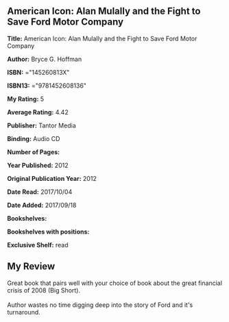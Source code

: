 ## American Icon: Alan Mulally and the Fight to Save Ford Motor Company

**Title:** American Icon: Alan Mulally and the Fight to Save Ford Motor Company

**Author:** Bryce G. Hoffman

**ISBN:** ="145260813X"

**ISBN13:** ="9781452608136"

**My Rating:** 5

**Average Rating:** 4.42

**Publisher:** Tantor Media

**Binding:** Audio CD

**Number of Pages:** 

**Year Published:** 2012

**Original Publication Year:** 2012

**Date Read:** 2017/10/04

**Date Added:** 2017/09/18

**Bookshelves:** 

**Bookshelves with positions:** 

**Exclusive Shelf:** read


## My Review

Great book that pairs well with your choice of book about the great financial crisis of 2008 (Big Short).<br/><br/>Author wastes no time digging deep into the story of Ford and it's turnaround.
